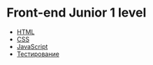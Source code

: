 # Front-end Junior 1 level
- [HTML](./html.md)
- [CSS](./css.md)
- [JavaScript](./js.md)
- [Тестирование](./testing.md)
